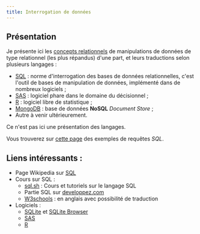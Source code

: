 ```yaml
---
title: Interrogation de données
---
```


## Présentation

Je présente ici les [concepts relationnels](slides/interrogation-concepts.html)
de manipulations de données de type relationnel (les plus  répandus) d'une 
part, et leurs traductions selon plusieurs langages :

- [SQL](slides/interrogation-sql.html) : norme d'interrogation des bases de 
données relationnelles, c'est l'outil de bases de manipulation de données, 
implémenté dans de nombreux logiciels ;
- [SAS](slides/interrogation-sas.html) : logiciel phare dans le domaine du 
décisionnel ;
- [R](slides/interrogation-r.html) : logiciel libre de statistique ;
- [MongoDB](slides/interrogation-mongo.html) : base de données **NoSQL** *Document Store* ;
- Autre à venir ultérieurement.

Ce n'est pas ici une présentation des langages.

Vous trouverez sur [cette page](interrogation-sql-exemple.html) des exemples de requêtes *SQL*.

## Liens intéressants :

- Page Wikipedia sur [SQL](https://fr.wikipedia.org/wiki/Structured_Query_Language)
- Cours sur SQL :
    - [sql.sh](http://sql.sh/) : Cours et tutoriels sur le langage SQL
    - Partie SQL sur [developpez.com](http://sql.developpez.com/)
    - [W3schools](http://www.w3schools.com/sql/) : en anglais avec possibilité de traduction
- Logiciels :
    - [SQLite](https://www.sqlite.org/) et [SQLite Browser](http://sqlitebrowser.org/)
    - [SAS](http://www.sas.com/fr_fr/home.html)
    - [R](https://www.r-project.org/)
